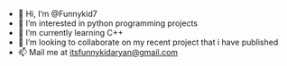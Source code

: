 - 👋 Hi, I’m @Funnykid7
- 👀 I’m interested in python programming projects
- 🌱 I’m currently learning C++
- 🤝 I’m looking to collaborate on my recent project that i have published 
- 📫 Mail me at itsfunnykidaryan@gmail.com

<!---
Funnykid7/Funnykid7 is a ✨ special ✨ repository because its `README.md` (this file) appears on your GitHub profile.
You can click the Preview link to take a look at your changes.
--->
